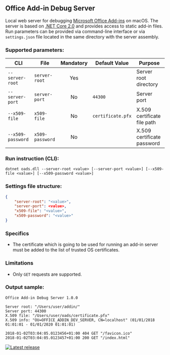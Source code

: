 ## Office Add-in Debug Server

Local web server for debugging [Microsoft Office Add-ins](https://dev.office.com/docs/add-ins/overview/office-add-ins) on macOS. The server is based on [.NET Core 2.0](https://www.microsoft.com/net/download/macos) and provides access to static add-in files. Run parameters can be provided via command-line interface or via `settings.json` file located in the same directory with the server assembly.

### Supported parameters:

CLI | File | Mandatory | Default Value | Purpose
--- | --- | :---: | --- | ---
`--server-root` | `server-root` | Yes | | Server root directory
`--server-port` | `server-port` | No | `44300` | Server port
`--x509-file` | `x509-file` | No | `certificate.pfx` | X.509 certificate file path
`--x509-password` | `x509-password` | No | | X.509 certificate password

### Run instruction (CLI):

```
dotnet oads.dll --server-root <value> [--server-port <value>] [--x509-file <value>] [--x509-password <value>]
```

### Settings file structure:

```json
{
    "server-root": "<value>",
    "server-port": <value>,
    "x509-file": "<value>",
    "x509-password": "<value>"
}
```

### Specifics

- The certificate which is going to be used for running an add-in server must be added to the list of trusted OS certificates.

### Limitations

- Only `GET` requests are supported.

### Output sample:

```
Office Add-in Debug Server 1.0.0

Server root: "/Users/user/addin/"
Server port: 44300
X.509 file: "/Users/user/oads/certificate.pfx"
X.509 info: "OU=OFFICE_ADDIN_DEV_SERVER, CN=localhost" (01/01/2018 01:01:01 - 01/01/2020 01:01:01)

2018-01-02T03:04:05.0123456+01:00 404 GET "/favicon.ico"
2018-01-02T03:04:05.0123457+01:00 200 GET "/index.html"
```

[![Latest release](https://img.shields.io/github/release/alexanderkozlenko/office-addin-server.svg?style=flat-square)](https://github.com/alexanderkozlenko/office-addin-server/releases)